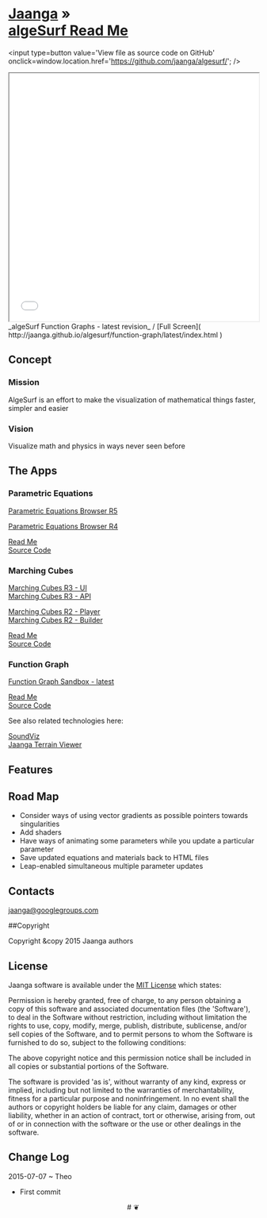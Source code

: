 [Jaanga]( http://jaanga.github.io/ ) &raquo;  
[algeSurf Read Me]( http://jaanga.github.io/algesurf/ )
===

<span style=display:none; >[View as web page]( http://jaanga.github.io/algesurf/ "View file as a web page." ) </span>
<input type=button value='View file as source code on GitHub' onclick=window.location.href='https://github.com/jaanga/algesurf/'; />

<iframe src="iframe-random-site-show-r1.html" width=100% height=500px ></iframe>  
_algeSurf Function Graphs - latest revision_ / [Full Screen]( http://jaanga.github.io/algesurf/function-graph/latest/index.html )

## Concept

### Mission  
<!-- a statement of a rationale, applicable now as well as in the future -->
AlgeSurf is an effort to make the visualization of mathematical things faster, simpler and easier

### Vision  
<!--  a descriptive picture of a desired future state -->
Visualize math and physics in ways never seen before

## The Apps

### Parametric Equations

[Parametric Equations Browser R5]( http://jaanga.github.io/algesurf/parametric-equations/r5/algesurf-parametric-equations-ui-r5.html )  

[Parametric Equations Browser R4]( http://jaanga.github.io/algesurf/parametric-equations/latest/ )  

[Read Me]( http://jaanga.github.io/algesurf/parametric-equations/ )  
[Source Code]( https://github.com/jaanga/algesurf/tree/gh-pages/parametric-equations )

### Marching Cubes

[Marching Cubes R3 - UI]( http://jaanga.github.io/algesurf/marching-cubes/r3/algesurf-marching-cubes-ui-r1.html )  
[Marching Cubes R3 - API]( http://jaanga.github.io/algesurf/marching-cubes/r3/algesurf-marching-cubes-api-r1.html )  

[Marching Cubes R2 - Player]( http://jaanga.github.io/algesurf/marching-cubes/r2/1-Overview/Player.html )  
[Marching Cubes R2 - Builder]( http://jaanga.github.io/algesurf/marching-cubes/r2/1-Overview/Builder.html )  

[Read Me]( http://jaanga.github.io/algesurf/marching-cubes/ )  
[Source Code ]( https://github.com/jaanga/algesurf/tree/gh-pages/marching-cubes/ )  

### Function Graph
[Function Graph Sandbox - latest]( http://jaanga.github.io/algesurf/function-graph/latest/ )  

[Read Me]( http://jaanga.github.io/algesurf/function-graph/ )  
[Source Code]( https://github.com/jaanga/algesurf/tree/gh-pages/function-graph )

See also related technologies here:

[SoundViz]( http://soundviz.github.io )  
[Jaanga Terrain Viewer]( http://jaanga.github.io/terrain-viewer/ )

## Features

## Road Map


* Consider ways of using vector gradients as possible pointers towards singularities
* Add shaders
* Have ways of animating some parameters while you update a particular parameter
* Save updated equations and materials back to HTML files
* Leap-enabled simultaneous multiple parameter updates

## Contacts

jaanga@googlegroups.com

##Copyright

Copyright &copy 2015 Jaanga authors


## License

Jaanga software is available under the [MIT License]( http://en.wikipedia.org/wiki/MIT_License) which states:

Permission is hereby granted, free of charge, to any person obtaining a copy of this software and associated documentation files (the 'Software'),
to deal in the Software without restriction, including without limitation the rights to use, copy, modify, merge, publish, distribute, sublicense, and/or sell copies of the Software, and to permit persons to whom the Software is furnished to do so, subject to the following conditions:

The above copyright notice and this permission notice shall be included in all copies or substantial portions of the Software.

The software is provided 'as is', without warranty of any kind, express or implied, including but not limited to the warranties of merchantability, fitness for a particular purpose and noninfringement.
In no event shall the authors or copyright holders be liable for any claim, damages or other liability, whether in an action of contract, tort or otherwise, arising from, out of or in connection with the software or the use or other dealings in the software.


## Change Log

2015-07-07 ~ Theo

* First commit



<center>
# &#x2766;
</center>

